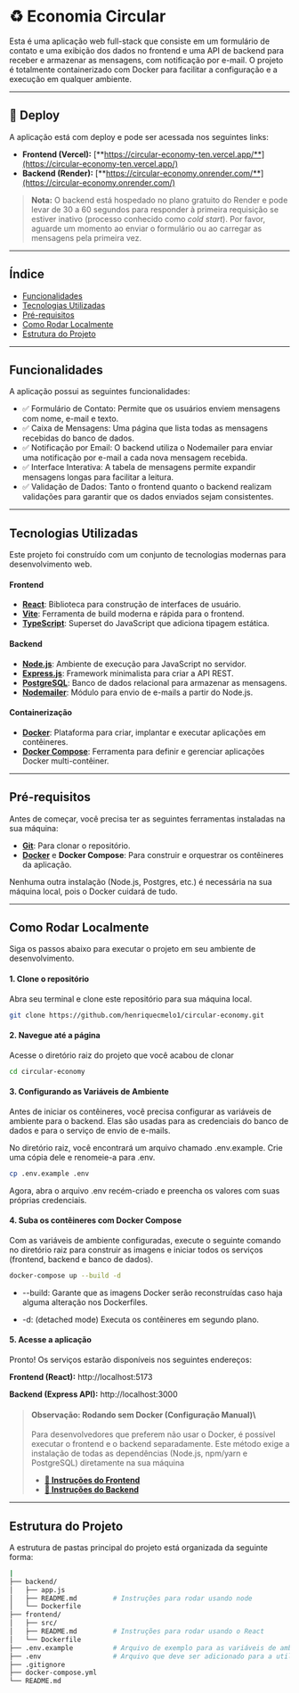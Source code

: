 # ♻️ Economia Circular

Esta é uma aplicação web full-stack que consiste em um formulário de contato e uma exibição dos dados no frontend e uma API de backend para receber e armazenar as mensagens, com notificação por e-mail. O projeto é totalmente containerizado com Docker para facilitar a configuração e a execução em qualquer ambiente.

---

## 🚀 Deploy

A aplicação está com deploy e pode ser acessada nos seguintes links:

* **Frontend (Vercel):** [**https://circular-economy-ten.vercel.app/**](https://circular-economy-ten.vercel.app/)
* **Backend (Render):** [**https://circular-economy.onrender.com/**](https://circular-economy.onrender.com/)

> **Nota:** O backend está hospedado no plano gratuito do Render e pode levar de 30 a 60 segundos para responder à primeira requisição se estiver inativo (processo conhecido como *cold start*). Por favor, aguarde um momento ao enviar o formulário ou ao carregar as mensagens pela primeira vez.

---

## Índice


* [Funcionalidades](#funcionalidades)
* [Tecnologias Utilizadas](#tecnologias-utilizadas)
* [Pré-requisitos](#pré-requisitos)
* [Como Rodar Localmente](#como-rodar-localmente)
* [Estrutura do Projeto](#estrutura-do-projeto)

---

## Funcionalidades
A aplicação possui as seguintes funcionalidades:

- ✅ Formulário de Contato: Permite que os usuários enviem mensagens com nome, e-mail e texto.
- ✅ Caixa de Mensagens: Uma página que lista todas as mensagens recebidas do banco de dados.
- ✅ Notificação por Email: O backend utiliza o Nodemailer para enviar uma notificação por e-mail a cada nova mensagem recebida.
- ✅ Interface Interativa: A tabela de mensagens permite expandir mensagens longas para facilitar a leitura.
- ✅ Validação de Dados: Tanto o frontend quanto o backend realizam validações para garantir que os dados enviados sejam consistentes.


--- 
## Tecnologias Utilizadas

Este projeto foi construído com um conjunto de tecnologias modernas para desenvolvimento web.

#### Frontend
* **[React](https://reactjs.org/)**: Biblioteca para construção de interfaces de usuário.
* **[Vite](https://vitejs.dev/)**: Ferramenta de build moderna e rápida para o frontend.
* **[TypeScript](https://www.typescriptlang.org/)**: Superset do JavaScript que adiciona tipagem estática.

#### Backend
* **[Node.js](https://nodejs.org/)**: Ambiente de execução para JavaScript no servidor.
* **[Express.js](https://expressjs.com/)**: Framework minimalista para criar a API REST.
* **[PostgreSQL](https://www.postgresql.org/)**: Banco de dados relacional para armazenar as mensagens.
* **[Nodemailer](https://nodemailer.com/)**: Módulo para envio de e-mails a partir do Node.js.

#### Containerização
* **[Docker](https://www.docker.com/)**: Plataforma para criar, implantar e executar aplicações em contêineres.
* **[Docker Compose](https://docs.docker.com/compose/)**: Ferramenta para definir e gerenciar aplicações Docker multi-contêiner.

---

## Pré-requisitos

Antes de começar, você precisa ter as seguintes ferramentas instaladas na sua máquina:

* **[Git](https://git-scm.com/downloads)**: Para clonar o repositório.
* **[Docker](https://www.docker.com/products/docker-desktop/)** e **Docker Compose**: Para construir e orquestrar os contêineres da aplicação.

Nenhuma outra instalação (Node.js, Postgres, etc.) é necessária na sua máquina local, pois o Docker cuidará de tudo.

---

## Como Rodar Localmente

Siga os passos abaixo para executar o projeto em seu ambiente de desenvolvimento.

#### 1. Clone o repositório
Abra seu terminal e clone este repositório para sua máquina local.

```bash
git clone https://github.com/henriquecmelo1/circular-economy.git
```

#### 2. Navegue até a página
Acesse o diretório raiz do projeto que você acabou de clonar

```bash
cd circular-economy 
```

#### 3. Configurando as Variáveis de Ambiente
Antes de iniciar os contêineres, você precisa configurar as variáveis de ambiente para o backend. Elas são usadas para as credenciais do banco de dados e para o serviço de envio de e-mails.

No diretório raiz, você encontrará um arquivo chamado .env.example. Crie uma cópia dele e renomeie-a para .env.

```bash
cp .env.example .env
```

Agora, abra o arquivo .env recém-criado e preencha os valores com suas próprias credenciais.

#### 4. Suba os contêineres com Docker Compose
Com as variáveis de ambiente configuradas, execute o seguinte comando no diretório raiz para construir as imagens e iniciar todos os serviços (frontend, backend e banco de dados).
```bash
docker-compose up --build -d
```

- --build: Garante que as imagens Docker serão reconstruídas caso haja alguma alteração nos Dockerfiles.

- -d: (detached mode) Executa os contêineres em segundo plano.

#### 5. Acesse a aplicação
Pronto! Os serviços estarão disponíveis nos seguintes endereços:

**Frontend (React):** http://localhost:5173

**Backend (Express API):** http://localhost:3000

>#### **Observação: Rodando sem Docker (Configuração Manual)**\
>Para desenvolvedores que preferem não usar o Docker, é possível executar o frontend e o backend separadamente. Este método exige a instalação de todas as dependências (Node.js, npm/yarn e PostgreSQL) diretamente na sua máquina
>* **[📄 Instruções do Frontend](./frontend/README.md)**
>* **[📄 Instruções do Backend](./backend/README.md)**

---



## Estrutura do Projeto

A estrutura de pastas principal do projeto está organizada da seguinte forma:

```bash
|
├── backend/              
│   ├── app.js
│   ├── README.md         # Instruções para rodar usando node
│   └── Dockerfile
├── frontend/             
│   ├── src/
│   ├── README.md         # Instruções para rodar usando o React
│   └── Dockerfile
├── .env.example          # Arquivo de exemplo para as variáveis de ambiente
├── .env                  # Arquivo que deve ser adicionado para a utilização das variáveis de ambiente
├── .gitignore
├── docker-compose.yml    
└── README.md  
```


